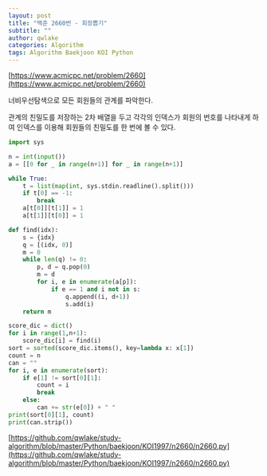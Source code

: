 ```yaml
---
layout: post
title: "백준 2660번 - 회장뽑기"
subtitle: ""
author: qwlake
categories: Algorithm
tags: Algorithm Baekjoon KOI Python
---
```


[https://www.acmicpc.net/problem/2660](https://www.acmicpc.net/problem/2660)

너비우선탐색으로 모든 회원들의 관계를 파악한다.

관계의 친밀도를 저장하는 2차 배열을 두고 각각의 인덱스가 회원의 번호를 나타내게 하여 인덱스를 이용해 회원들의 친밀도를 한 번에 볼 수 있다.

```python
import sys

n = int(input())
a = [[0 for _ in range(n+1)] for _ in range(n+1)]

while True:
    t = list(map(int, sys.stdin.readline().split()))
    if t[0] == -1:
        break
    a[t[0]][t[1]] = 1
    a[t[1]][t[0]] = 1

def find(idx):
    s = {idx}
    q = [(idx, 0)]
    m = 0
    while len(q) != 0:
        p, d = q.pop(0)
        m = d
        for i, e in enumerate(a[p]):
            if e == 1 and i not in s:
                q.append((i, d+1))
                s.add(i)
    return m

score_dic = dict()
for i in range(1,n+1):
    score_dic[i] = find(i)
sort = sorted(score_dic.items(), key=lambda x: x[1])
count = n
can = ""
for i, e in enumerate(sort):
    if e[1] != sort[0][1]:
        count = i
        break
    else:
        can += str(e[0]) + " "
print(sort[0][1], count)
print(can.strip())
```

[https://github.com/qwlake/study-algorithm/blob/master/Python/baekjoon/KOI1997/n2660/n2660.py](https://github.com/qwlake/study-algorithm/blob/master/Python/baekjoon/KOI1997/n2660/n2660.py)